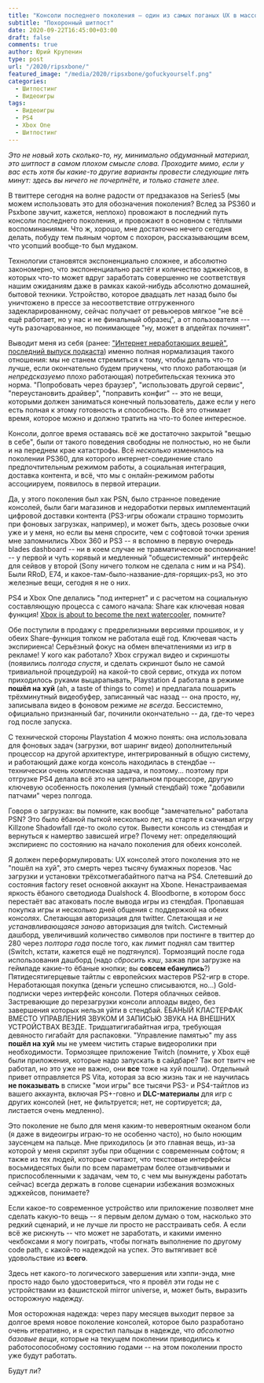 ```yaml
---
title: "Консоли последнего поколения — один из самых поганых UX в массовой потребительской технике"
subtitle: "Похоронный шитпост"
date: 2020-09-22T16:45:00+03:00
draft: false
comments: true
author: Юрий Крупенин
type: post
url: "/2020/ripsxbone/"
featured_image: "/media/2020/ripsxbone/gofuckyourself.png"
categories:
  - Шитпостинг
  - Видеоигры
tags:
  - Видеоигры
  - PS4
  - Xbox One
  - Шитпостинг
---
```



*Это не новый хоть сколько-то, ну, минимально обдуманный материал, это шитпост в самом плохом смысле слова. Проходите мимо, если у вас есть хотя бы какие-то другие варианты провести следующие пять минут: здесь вы ничего не почерпнёте, и только станете злее.*

В твиттере сегодня на волне радости от предзаказов на Series5 (мы можем использовать это для обозначения поколения? Вслед за PS360 и Psxbone звучит, кажется, неплохо) провожают в последний путь консоли последнего поколения, и провожают в основном с тёплыми воспоминаниями. Что ж, хорошо, мне достаточно нечего сегодня делать, побуду тем пьяным чортом с похорон, рассказывающим всем, что усопший вообще-то был мудаком.

Технологии становятся экспоненциально сложнее, и абсолютно закономерно, что экспоненциально растёт и количество эджкейсов, в которых что-то может вдруг заработать совершенно не соответствуя нашим ожиданиям даже в рамках какой-нибудь абсолютно домашней, бытовой техники. Устройство, которое двадцать лет назад было бы уничтожено в прессе за несоответствие отгруженного задекларированному, сейчас получает от ревьюеров мягкое "не всё ещё работает, но у нас и не финальный образец", а от пользователя --- чуть разочарованное, но понимающее "ну, может в апдейтах починят".

Выводит меня из себя (ранее: ["Интернет неработающих вещей"](https://usilenie.plus/2019/internetofshit-suunto/), [последний выпуск подкаста](https://usilenie.plus/podcast/7/)) именно полная нормализация такого отношения: мы не станем стремиться к тому, чтобы делать что-то лучше, если окончательно будем приучены, что плохо работающая (и *непредсказуемо* плохо работающая) потребительская техника это норма. "Попробовать через браузер", "использовать другой сервис", "переустановить драйвер", "поправить конфиг" -- это не вещи, которыми должен заниматься конечный пользователь, даже если у него есть полная к этому готовность и способность. Всё это отнимает время, которое можно и должно тратить на что-то более интересное.

Консоли, долгое время оставаясь всё же достаточно закрытой "вещью в себе", были от такого поведения свободны не полностью, но не были и на переднем крае катастрофы. Всё *несколько* изменилось на поколении PS360, для которого интернет-соединение стало предпочтительным режимом работы, а социальная интеграция, доставка контента, и всё, что мы с онлайн-режимом работы ассоциируем, появилось в первой итерации.

Да, у этого поколения был хак PSN, было странное поведение консолей, были баги магазинов и недоработки первых имплементаций цифровой доставки контента (PS3-игры обожали страшно тормозить при фоновых загрузках, например), и может быть, здесь розовые очки уже и у меня, но если вы меня спросите, чем с софтовой точки зрения мне запомнились Xbox 360 и PS3 -- я вспомню в первую очередь blades dashboard -- ни в коем случае не травматическое воспоминание! -- у первой и чуть корявый и медленный "общесистемный" интерфейс для сейвов у второй (Sony ничего толком не сделала с ним и на PS4). Были RRoD, E74, и какое-там-было-название-для-горящих-ps3, но это железные вещи, сегодня я не о них.

PS4 и Xbox One делались "под интернет" и с расчетом на социальную составляющую процесса с самого начала: Share как ключевая новая функция! [Xbox is about to become the next watercooler](https://www.youtube.com/watch?v=2LOOW1RE9NU), помните?

Обе поступили в продажу с предрелизными версиями прошивок, и у обеих Share-функция толком не работала ещё год. Ключевая часть экспириенса! Серьёзный фокус на обмен впечатлениями из игр в рекламе! У кого как работало? Xbox сгружал видео и скриншоты (появились *полгода спустя*, и сделать скриншот было не самой тривиальной процедурой) на какой-то свой сервис, откуда их потом приходилось руками выцарапывать, Playstation 4 работала в режиме **пошёл на хуй** (ah, a taste of things to come) и предлагала пошарить трёхминутный видеобуфер, записанный час назад -- она просто, ну, записывала видео в фоновом режиме *не всегда*. Бессистемно, официально признанный баг, починили окончательно -- да, где-то через год после запуска.

С технической стороны Playstation 4 можно понять: она использовала для фоновых задач (загрузки, вот шаринг видео) дополнительный процессор на другой архитектуре, интегрированный в общую систему, и работающий даже когда консоль находилась в стендбае -- технически очень комплексная задача, и поэтому... поэтому при отгрузке PS4 делала всё это на центральном процессоре, другую ключевую особенность поколения (умный стендбай) тоже "добавили патчами" через полгода.

Говоря о загрузках: вы помните, как вообще "замечательно" работала PSN? Это было ёбаной пыткой несколько лет, на старте я скачивал игру Killzone Shadowfall где-то около суток. Вывести консоль из стендбая и вернуться к намертво зависшей игре? Почему нет: определяющий экспириенс по состоянию на начало поколения для обеих консолей.

Я должен переформулировать: UX консолей этого поколения это не "пошёл на хуй", это смерть через тысячу бумажных порезов. Час загрузки и установки трёхсотмегабайтного патча на PS4. Слетевший до состояния factory reset основной аккаунт на Xbone. Ненастраиваемая яркость ёбаного светодиода Dualshock 4. Bloodborne, в котором босс перестаёт вас атаковать после вывода игры из стендбая. Пропавшая покупка игры и несколько дней общения с поддержкой на обеих консолях. Слетающая авторизация для twitter. Слетающая и *не устанавливающаяся заново* авторизация для twitch. Системный дашборд, увеличивший количество символов при постинге в твиттер до 280 через *полтора года* после того, как лимит поднял сам твиттер (Switch, кстати, кажется ещё не подтянулся). Тормозящий после года использования дашборд (надо *сбросить кэш*, зажав при загрузке на геймпаде какие-то ёбаные кнопки; вы **совсем ебанулись**?) Пятидесятигерцевые тайтлы с европейских мастеров PS2-игр в сторе. Неработающая покупка (деньги успешно списываются, но...) Gold-подписки через интерфейс консоли. Потеря облачных сейвов. Застревающие до перезагрузки консоли аплоады видео, без завершения которых нельзя уйти в стендбай. ЁБАНЫЙ КЛАСТЕРФАК ВМЕСТО УПРАВЛЕНИЯ ЗВУКОМ И ЗАПИСЬЮ ЗВУКА НА ВНЕШНИХ УСТРОЙСТВАХ ВЕЗДЕ. Тридцатигигабайтная игра, требующая девяносто гигабайт для распаковки. "Управление памятью" my ass **пошёл на хуй** мы не умеем чистить старые видеоролики при необходимости. Тормозящее приложение Twitch (помните, у Xbox ещё были приложения, которые надо запускать в сайдбаре? Так вот твитч не работал, но это уже не важно, они **все** тоже на хуй пошли). Отдельный привет отправляется PS Vita, которая за всю жизнь так и не научилась **не показывать** в списке "мои игры" все тысячи PS3- и PS4-тайтлов из вашего аккаунта, включая PS+-говно и **DLC-материалы** для игр с других консолей (нет, не фильтруется; нет, не сортируется; да, листается очень медленно).

Это поколение не было для меня каким-то невероятным океаном боли (я даже в видеоигры играю-то не особенно часто), но было ноющим заусенцем на пальце. Мне приходилось (и это главная вещь, из-за которой у меня скрипят зубы при общении с современным софтом; я также из тех людей, которые считают, что текстовые интерфейсы восьмидесятых были по всем параметрам более отзывчивыми и приспособленными к задачам, чем то, с чем мы вынуждены работать сейчас) всегда держать в голове сценарии избежания возможных эджкейсов, понимаете?

Если какое-то современное устройство или приложение позволяет мне сделать какую-то вещь -- я первым делом думаю о том, насколько это редкий сценарий, и не лучше ли просто не расстраивать себя. А если всё же рискнуть -- что может не заработать, и какими именно чекбоксами я могу поиграть, чтобы погнать выполнение по другому code path, с какой-то надеждой на успех. Это вытягивает всё удовольствие из **всего**.

Здесь нет какого-то логического завершения или хэппи-энда, мне просто надо было удостовериться, что я провёл эти годы не с устройствами из фашистской mirror universe, и, может быть, выразить осторожную надежду.

Моя осторожная надежда: через пару месяцев выходит первое за долгое время новое поколение консолей, которое было разработано очень итеративно, и я скрестил пальцы в надежде, что *абсолютно базовые вещи*, которые на текущем поколении приводились к работосопособному состоянию годами -- на этом поколении просто уже будут работать.

Будут ли?